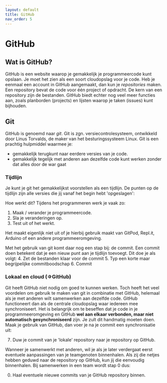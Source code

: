 ```yaml
---
layout: default
title: GitHub
nav_order: 5
---
```


# GitHub

## Wat is GitHub?
GitHub is een website waarop je gemakkelijk je programmeercode kunt opslaan. Je moet het zien als een soort cloudopslag voor je code.
Heb je eenmaal een account in GitHub aangemaakt, dan kun je *repositories* maken. Een repository bevat de code voor één project of opdracht.
De kern van een repository zijn de bestanden. GitHub biedt echter nog veel meer functies aan, zoals planborden (projects) en lijsten waarop je taken (issues) kunt bijhouden.

## Git
GitHub is genoemd naar *git*. Git is zgn. versiecontrolesysteem, ontwikkeld door Linus Torvalds, de maker van het besturingssysteem Linux.
Git is een prachtig hulpmiddel waarmee je:
- gemakkelijk terugkunt naar eerdere versies van je code.
- gemakkelijk tegelijk met anderen aan dezelfde code kunt werken zonder dat alles door de war gaat

### Tijdlijn
Je kunt je git het gemakkelijkst voorstellen als een tijdlijn. De punten op de tijdlijn zijn alle versies die jij vanaf het begin hebt 'opgeslagen':

Hoe werkt dit? Tijdens het programmeren werk je vaak zo:
1. Maak / verander je programmeercode.
2. Sla je veranderingen op.
3. Test uit of het werkt.

Het maakt eigenlijk niet uit of je hierbij gebruik maakt van GitPod, Repl.it, Arduino of een andere programmeeromgeving.

Met het gebruik van git komt daar nog een stap bij: de commit. Een commit doen betekent dat je een nieuw punt aan je tijdlijn toevoegt. Dit doe je als volgt:
4. Zet de bestanden klaar voor de commit
5. Typ een korte maar begrijpelijke commitboodschap
6. Commit

### Lokaal en cloud (=>GitHub)
Git heeft GitHub niet nodig om goed te kunnen werken.
Toch heeft het veel voordelen om gebruik te maken van git in combinatie met GitHub, helemaal als je met anderen wilt samenwerken aan dezelfde code.
GitHub functioneert dan als de centrale cloudopslag waar iedereen mee synchroniseert.
Het is belangrijk om te beseffen dat je code in je programmeeromgeving en GitHub **wel aan elkaar verbonden, maar niet automatisch gesynchroniseerd** zijn. Je zult dit handmatig moeten doen. Maak je gebruik van GitHub, dan voer je na je commit een synchronisatie uit:

7. Duw je commit van je 'lokale' repository naar je repository op GitHub.

Wanneer je samenwerkt met anderen, wil je als je later verdergaat eerst eventuele aanpassingen van je teamgenoten binnenhalen. Als zij die netjes hebben geduwd naar de repository op GitHub, kun jij die eenvoudig binnenhalen. Bij samenwerken in een team wordt stap 0 dus:

0. Haal eventuele nieuwe commits van je GitHub repository binnen.

